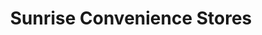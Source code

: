 ---
title: "Sunrise Convenience Stores"
url: /saint-clair/sunrise-convenience-stores/
shop: Lebensmittel
---